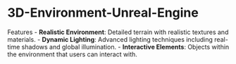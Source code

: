 # 3D-Environment-Unreal-Engine
Features  - **Realistic Environment**: Detailed terrain with realistic textures and materials. - **Dynamic Lighting**: Advanced lighting techniques including real-time shadows and global illumination. - **Interactive Elements**: Objects within the environment that users can interact with. 
